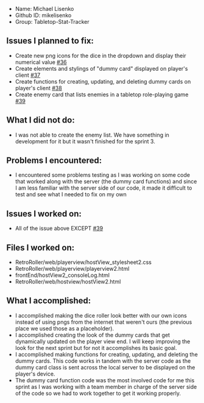 - Name: Michael Lisenko
- Github ID: mikelisenko
- Group: Tabletop-Stat-Tracker

## Issues I planned to fix:
- Create new png icons for the dice in the dropdown and display their numerical value [#36](https://github.com/utk-cs340-fall24/Tabletop-Stat-Tracker/issues/36)
- Create elements and stylings of "dummy card" displayed on player's client [#37](https://github.com/utk-cs340-fall24/Tabletop-Stat-Tracker/issues/37)
- Create functions for creating, updating, and deleting dummy cards on player's client [#38](https://github.com/utk-cs340-fall24/Tabletop-Stat-Tracker/issues/38)
- Create enemy card that lists enemies in a tabletop role-playing game [#39](https://github.com/utk-cs340-fall24/Tabletop-Stat-Tracker/issues/39)


## What I did not do:
- I was not able to create the enemy list. We have something in development for it but it wasn't finished for the sprint 3.

## Problems I encountered:
- I encountered some problems testing as I was working on some code that worked along with the server (the dummy card functions) and since I am less familiar with the server side of our code, it made it difficult to test and see what I needed to fix on my own

## Issues I worked on:
- All of the issue above EXCEPT [#39](https://github.com/utk-cs340-fall24/Tabletop-Stat-Tracker/issues/39)

## Files I worked on:
- RetroRoller/web/playerview/hostView_stylesheet2.css
- RetroRoller/web/playerview/playerview2.html
- frontEnd/hostView2_consoleLog.html
- RetroRoller/web/hostview/hostView2.html

## What I accomplished:
- I accomplished making the dice roller look better with our own icons instead of using pngs from the internet that weren't ours (the previous place we used those as a placeholder).
- I accomplished creating the look of the dummy cards that get dynamically updated on the player view end. I will keep improving the look for the next sprint but for not it accomplishes its basic goal.
- I accomplished making functions for creating, updating, and deleting the dummy cards. This code works in tandem with the server code as the dummy card class is sent across the local server to be displayed on the player's device.
- The dummy card function code was the most involved code for me this sprint as I was working with a team member in charge of the server side of the code so we had to work together to get it working properly.
